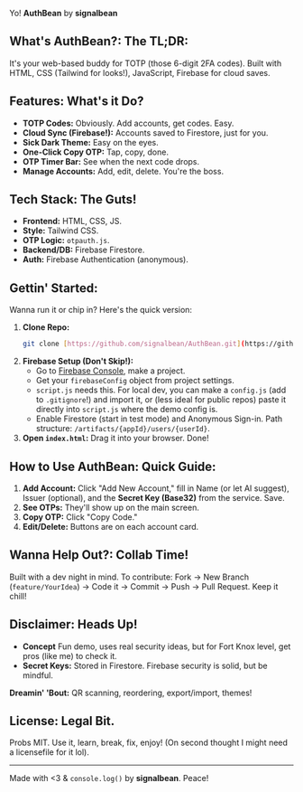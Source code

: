 Yo! **AuthBean** by **signalbean**

## What's AuthBean?: The TL;DR:

It's your web-based buddy for TOTP (those 6-digit 2FA codes). Built with HTML, CSS (Tailwind for looks!), JavaScript, Firebase for cloud saves.

## Features: What's it Do?

* **TOTP Codes:** Obviously. Add accounts, get codes. Easy.
* **Cloud Sync (Firebase!):** Accounts saved to Firestore, just for you.
* **Sick Dark Theme:** Easy on the eyes.
* **One-Click Copy OTP:** Tap, copy, done.
* **OTP Timer Bar:** See when the next code drops.
* **Manage Accounts:** Add, edit, delete. You're the boss.

## Tech Stack: The Guts!

* **Frontend:** HTML, CSS, JS.
* **Style:** Tailwind CSS.
* **OTP Logic:** `otpauth.js`.
* **Backend/DB:** Firebase Firestore.
* **Auth:** Firebase Authentication (anonymous).

## Gettin' Started:

Wanna run it or chip in? Here's the quick version:

1.  **Clone Repo:**
    ```bash
    git clone [https://github.com/signalbean/AuthBean.git](https://github.com/signalbean/AuthBean.git) && cd AuthBean
    ```
2.  **Firebase Setup (Don't Skip!):**
    * Go to [Firebase Console](https://console.firebase.google.com/), make a project.
    * Get your `firebaseConfig` object from project settings.
    * `script.js` needs this. For local dev, you can make a `config.js` (add to `.gitignore`!) and import it, or (less ideal for public repos) paste it directly into `script.js` where the demo config is.
    * Enable Firestore (start in test mode) and Anonymous Sign-in. Path structure: `/artifacts/{appId}/users/{userId}`.
3.  **Open `index.html`:** Drag it into your browser. Done!

## How to Use AuthBean: Quick Guide:

1.  **Add Account:** Click "Add New Account," fill in Name (or let AI suggest), Issuer (optional), and the **Secret Key (Base32)** from the service. Save.
2.  **See OTPs:** They'll show up on the main screen.
3.  **Copy OTP:** Click "Copy Code."
4.  **Edit/Delete:** Buttons are on each account card.

## Wanna Help Out?: Collab Time!

Built with a dev night in mind. To contribute:
Fork -> New Branch (`feature/YourIdea`) -> Code it -> Commit -> Push -> Pull Request. Keep it chill!

## Disclaimer: Heads Up!

* **Concept** Fun demo, uses real security ideas, but for Fort Knox level, get pros (like me) to check it.
* **Secret Keys:** Stored in Firestore. Firebase security is solid, but be mindful.

**Dreamin' 'Bout:** QR scanning, reordering, export/import, themes!

## License: Legal Bit.

Probs MIT. Use it, learn, break, fix, enjoy!
(On second thought I might need a licensefile for it lol).

---

Made with <3 & `console.log()` by **signalbean**. Peace!